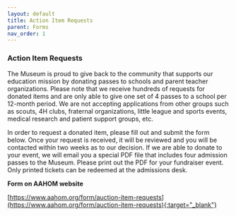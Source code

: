 ```yaml
---
layout: default
title: Action Item Requests
parent: Forms
nav_order: 1
---
```


### Action Item Requests


The Museum is proud to give back to the community that supports our education mission by 
donating passes to schools and parent teacher organizations.  Please note that we 
receive hundreds of requests for donated items and are only able to give one set of 
4 passes to a school per 12-month period.  We are not accepting applications from 
other groups such as scouts, 4H clubs, fraternal organizations, little league and 
sports events, medical research and patient support groups, etc. 

In order to request a donated item, please fill out and submit the form below. 
Once your request is received, it will be reviewed and you will be contacted within 
two weeks as to our decision. If we are able to donate to your event, we will email 
you a special PDF file that includes four admission passes to the Museum. Please 
print out the PDF for your fundraiser event. Only printed tickets can be redeemed 
at the admissions desk.

**Form on AAHOM website**

[https://www.aahom.org/form/auction-item-requests](https://www.aahom.org/form/auction-item-requests){:target="_blank"}